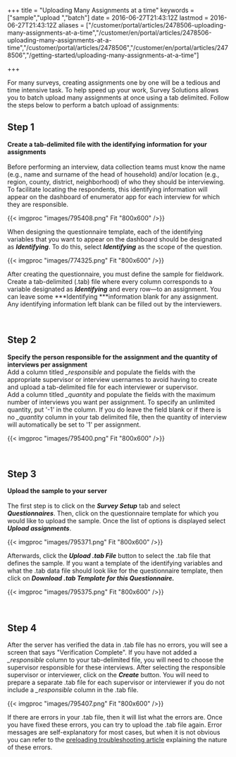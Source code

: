 ﻿+++
title = "Uploading Many Assignments at a time"
keywords = ["sample","upload ","batch"]
date = 2016-06-27T21:43:12Z
lastmod = 2016-06-27T21:43:12Z
aliases = ["/customer/portal/articles/2478506-uploading-many-assignments-at-a-time","/customer/en/portal/articles/2478506-uploading-many-assignments-at-a-time","/customer/portal/articles/2478506","/customer/en/portal/articles/2478506","/getting-started/uploading-many-assignments-at-a-time"]

+++

For many surveys, creating assignments one by one will be a tedious and
time intensive task. To help speed up your work, Survey Solutions allows
you to batch upload many assignments at once using a tab delimited.
Follow the steps below to perform a batch upload of assignments:

Step 1
------


**Create a tab-delimited file with the identifying information for your
assignments**  
   
Before performing an interview, data collection teams must know the name
(e.g., name and surname of the head of household) and/or location (e.g.,
region, county, district, neighborhood) of who they should be
interviewing. To facilitate locating the respondents, this identifying
information will appear on the dashboard of enumerator app for each
interview for which they are responsible.  


{{< imgproc "images/795408.png" Fit "800x600" />}}  


When designing the questionnaire template, each of the identifying
variables that you want to appear on the dashboard should be designated
as ***Identifying***. To do this, select ***Identifying*** as the scope
of the question.   


{{< imgproc "images/774325.png" Fit "800x600" />}}  


After creating the questionnaire, you must define the sample for
fieldwork. Create a tab-delimited (.tab) file where every column
corresponds to a variable ​​designated as ***Identifying*** and every
row—to an assignment. You can leave some ***Identifying ***information
blank for any assignment. Any identifying information left blank can be
filled out by the interviewers.  


 

Step 2
------


**Specify the person responsible for the assignment and the quantity of
interviews per assignment**  
Add a column titled *\_responsible* and populate the fields with the
appropriate supervisor or interview usernames to avoid having to create
and upload a tab-delimited file for each interviewer or supervisor.  
Add a column titled *\_quantity* and populate the fields with the
maximum number of interviews you want per assignment. To specify an
unlimited quantity, put '-1' in the column. If you do leave the field
blank or if there is no *\_quantity* column in your tab delimited file,
then the quantity of interview will automatically be set to '1' per
assignment.  

{{< imgproc "images/795400.png" Fit "800x600" />}}  

 

Step 3
------


**Upload the sample to your server**  
   
The first step is to click on the ***Survey Setup*** tab and select
***Questionnaires***. Then, click on the questionnaire template for
which you would like to upload the sample. Once the list of options is
displayed select ***Upload assignments***.  


{{< imgproc "images/795371.png" Fit "800x600" />}}  


Afterwards, click the ***Upload .tab File*** button to select the .tab
file that defines the sample. If you want a template of the identifying
variables and what the .tab data file should look like for the
questionnaire template, then click on ***Download .tab Template for this
Questionnaire.***  

{{< imgproc "images/795375.png" Fit "800x600" />}}  

 

Step 4
------


After the server has verified the data in .tab file has no errors, you
will see a screen that says "Verification Complete". If you have not
added a *\_responsible* column to your tab-delimited file, you will need
to choose the supervisor responsible for these interviews. After
selecting the responsible supervisor or interviewer, click on the
***Create*** button. You will need to prepare a separate .tab file for
each supervisor or interviewer if you do not include a *\_responsible*
column in the .tab file.  

{{< imgproc "images/795407.png" Fit "800x600" />}}  

If there are errors in your .tab file, then it will list what the errors
are. Once you have fixed these errors, you can try to upload the .tab
file again. Error messages are self-explanatory for most cases, but when
it is not obvious you can refer to the [preloading troubleshooting
article](/customer/en/portal/articles/2928007-errors-in-user-supplied-files-for-preloading) explaining
the nature of these errors.
